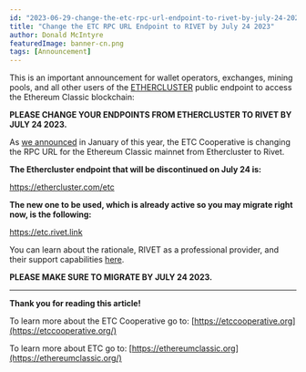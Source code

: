 ```yaml
---
id: "2023-06-29-change-the-etc-rpc-url-endpoint-to-rivet-by-july-24-2023-cn"
title: "Change the ETC RPC URL Endpoint to RIVET by July 24 2023"
author: Donald McIntyre
featuredImage: banner-cn.png
tags: [Announcement]
---
```


This is an important announcement for wallet operators, exchanges, mining pools, and all other users of the [ETHERCLUSTER](https://ethercluster.com/) public endpoint to access the Ethereum Classic blockchain:

**PLEASE CHANGE YOUR ENDPOINTS FROM ETHERCLUSTER TO RIVET BY JULY 24 2023.**

As [we announced](https://etccooperative.org/posts/2023-01-02-the-ethereum-classic-rpc-url-is-changing-from-ethercluster-to-rivet-en) in January of this year, the ETC Cooperative is changing the RPC URL for the Ethereum Classic mainnet from Ethercluster to Rivet.

**The Ethercluster endpoint that will be discontinued on July 24 is:**

https://ethercluster.com/etc

**The new one to be used, which is already active so you may migrate right now, is the following:**

https://etc.rivet.link

You can learn about the rationale, RIVET as a professional provider, and their support capabilities [here](https://etccooperative.org/posts/2023-01-02-the-ethereum-classic-rpc-url-is-changing-from-ethercluster-to-rivet-en).

**PLEASE MAKE SURE TO MIGRATE BY JULY 24 2023.**

---

**Thank you for reading this article!**

To learn more about the ETC Cooperative go to:  [https://etccooperative.org](https://etccooperative.org/)

To learn more about ETC go to:  [https://ethereumclassic.org](https://ethereumclassic.org/)
